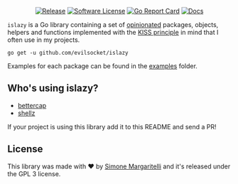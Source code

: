 <p align="center">
  <p align="center">
    <a href="https://github.com/guozhaoyun/islazy/releases/latest"><img alt="Release" src="https://img.shields.io/github/release/evilsocket/islazy.svg?style=flat-square"></a>
    <a href="https://github.com/guozhaoyun/islazy/blob/master/LICENSE.md"><img alt="Software License" src="https://img.shields.io/badge/license-GPL3-brightgreen.svg?style=flat-square"></a>
    <a href="https://goreportcard.com/report/github.com/evilsocket/islazy"><img alt="Go Report Card" src="https://goreportcard.com/badge/github.com/evilsocket/islazy?style=flat-square&fuckgithubcache=1"></a>
    <a href="http://godoc.org/github.com/evilsocket/islazy">
        <img alt="Docs" src="https://img.shields.io/badge/godoc-reference-blue.svg?style=flat-square">
    </a>
  </p>
</p>

`islazy` is a Go library containing a set of [opinionated](https://stackoverflow.com/questions/802050/what-is-opinionated-software) packages, objects, helpers and functions implemented with the [KISS principle](https://en.wikipedia.org/wiki/KISS_principle) in mind that I often use in my projects.

    go get -u github.com/evilsocket/islazy

Examples for each package can be found in the [examples](https://github.com/guozhaoyun/islazy/tree/master/examples) folder.

## Who's using islazy?

* [bettercap](https://github.com/bettercap/bettercap)
* [shellz](https://github.com/evilsocket/shellz)

If your project is using this library add it to this README and send a PR!

## License

This library was made with ♥  by [Simone Margaritelli](https://www.evilsocket.net/) and it's released under the GPL 3 license.
